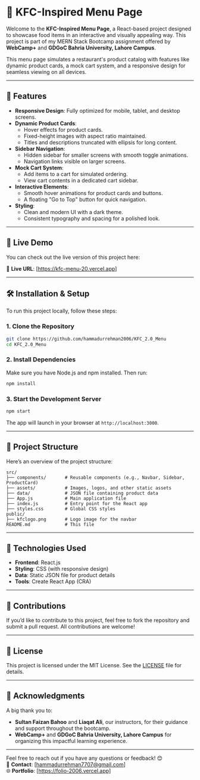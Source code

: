 # 🍗 KFC-Inspired Menu Page

Welcome to the **KFC-Inspired Menu Page**, a React-based project designed to showcase food items in an interactive and visually appealing way. This project is part of my MERN Stack Bootcamp assignment offered by **WebCamp+** and **GDGoC Bahria University, Lahore Campus**.

This menu page simulates a restaurant's product catalog with features like dynamic product cards, a mock cart system, and a responsive design for seamless viewing on all devices.

---

## 🌟 Features

- **Responsive Design**: Fully optimized for mobile, tablet, and desktop screens.
- **Dynamic Product Cards**:
  - Hover effects for product cards.
  - Fixed-height images with aspect ratio maintained.
  - Titles and descriptions truncated with ellipsis for long content.
- **Sidebar Navigation**:
  - Hidden sidebar for smaller screens with smooth toggle animations.
  - Navigation links visible on larger screens.
- **Mock Cart System**:
  - Add items to a cart for simulated ordering.
  - View cart contents in a dedicated cart sidebar.
- **Interactive Elements**:
  - Smooth hover animations for product cards and buttons.
  - A floating "Go to Top" button for quick navigation.
- **Styling**:
  - Clean and modern UI with a dark theme.
  - Consistent typography and spacing for a polished look.

---

## 🚀 Live Demo

You can check out the live version of this project here:

🔗 **Live URL**: [https://kfc-menu-20.vercel.app]

---

## 🛠 Installation & Setup

To run this project locally, follow these steps:

### 1. Clone the Repository
```bash
git clone https://github.com/hammadurrehman2006/KFC_2.0_Menu
cd KFC_2.0_Menu
```

### 2. Install Dependencies
Make sure you have Node.js and npm installed. Then run:
```bash
npm install
```

### 3. Start the Development Server
```bash
npm start
```
The app will launch in your browser at `http://localhost:3000`.

---

## 📂 Project Structure

Here’s an overview of the project structure:

```
src/
├── components/       # Reusable components (e.g., Navbar, Sidebar, ProductCard)
├── assets/           # Images, logos, and other static assets
├── data/             # JSON file containing product data
├── App.js            # Main application file
├── index.js          # Entry point for the React app
├── styles.css        # Global CSS styles
public/
├── kfclogo.png       # Logo image for the navbar
README.md             # This file
```

---

## 🎨 Technologies Used

- **Frontend**: React.js
- **Styling**: CSS (with responsive design)
- **Data**: Static JSON file for product details
- **Tools**: Create React App (CRA)

---

## 🤝 Contributions

If you’d like to contribute to this project, feel free to fork the repository and submit a pull request. All contributions are welcome!

---

## 📜 License

This project is licensed under the MIT License. See the [LICENSE](LICENSE) file for details.

---

## 🙏 Acknowledgments

A big thank you to:

- **Sultan Faizan Bahoo** and **Liaqat Ali**, our instructors, for their guidance and support throughout the bootcamp.
- **WebCamp+** and **GDGoC Bahria University, Lahore Campus** for organizing this impactful learning experience.

---

Feel free to reach out if you have any questions or feedback! 😊  
📧 **Contact**: [hammadurrehman7707@gmail.com]  
🌐 **Portfolio**: [https://folio-2006.vercel.app]  
